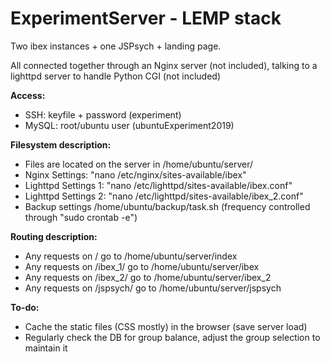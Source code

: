 # ExperimentServer - LEMP stack
Two ibex instances + one JSPsych + landing page.


All connected together through an Nginx server (not included), talking to a lighttpd server to handle Python CGI (not included)


**Access:**
- SSH: keyfile + password (experiment)
- MySQL: root/ubuntu user (ubuntuExperiment2019)

**Filesystem description:**
- Files are located on the server in /home/ubuntu/server/
- Nginx Settings: "nano /etc/nginx/sites-available/ibex"
- Lighttpd Settings 1: "nano /etc/lighttpd/sites-available/ibex.conf"
- Lighttpd Settings 2: "nano /etc/lighttpd/sites-available/ibex_2.conf"
- Backup settings /home/ubuntu/backup/task.sh (frequency controlled through "sudo crontab -e")

**Routing description:**
- Any requests on / go to /home/ubuntu/server/index
- Any requests on /ibex_1/ go to /home/ubuntu/server/ibex
- Any requests on /ibex_2/ go to /home/ubuntu/server/ibex_2
- Any requests on /jspsych/ go to /home/ubuntu/server/jspsych

**To-do:**
- Cache the static files (CSS mostly) in the browser (save server load)
- Regularly check the DB for group balance, adjust the group selection to maintain it
